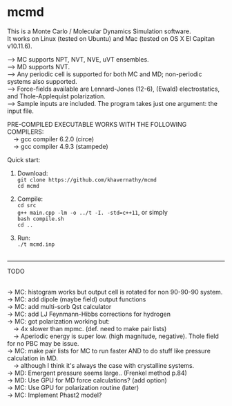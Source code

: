 # mcmd
This is a Monte Carlo / Molecular Dynamics Simulation software.<br />
It works on Linux (tested on Ubuntu) and Mac (tested on OS X El Capitan v10.11.6).<br />

--> MC supports NPT, NVT, NVE, uVT ensembles.  <br />
--> MD supports NVT.  <br />
--> Any periodic cell is supported for both MC and MD; non-periodic systems also supported.<br />
--> Force-fields available are Lennard-Jones (12-6), (Ewald) electrostatics, and Thole-Applequist polarization.<br />
--> Sample inputs are included. The program takes just one argument: the input file.<br />

PRE-COMPILED EXECUTABLE WORKS WITH THE FOLLOWING COMPILERS:  <br />
&emsp;-> gcc compiler 6.2.0 (circe)  <br />
&emsp;-> gcc compiler 4.9.3 (stampede)  <br />

Quick start:<br />
1) Download: <br />
`git clone https://github.com/khavernathy/mcmd` <br />
`cd mcmd` <br />

2) Compile: <br />
`cd src` <br />
`g++ main.cpp -lm -o ../t -I. -std=c++11`, or simply  <br />
`bash compile.sh` <br />
`cd ..` <br />

3) Run: <br />
`./t mcmd.inp`<br /><br />  
  
<hr />
  
TODO<br /><br />

-> MC: histogram works but output cell is rotated for non 90-90-90 system.<br />
-> MC: add dipole (maybe field) output functions<br />
-> MC: add multi-sorb Qst calculator<br />
-> MC: add LJ Feynmann-Hibbs corrections for hydrogen<br />
-> MC: got polarization working but:<br />
&emsp;-> 4x slower than mpmc. (def. need to make pair lists)<br />
&emsp;-> Aperiodic energy is super low. (high magnitude, negative). Thole field for no PBC may be issue.<br />
-> MC: make pair lists for MC to run faster AND to do stuff like pressure calculation in MD. <br />
&emsp;-> although I think it's always the case with crystalline systems.<br />
-> MD: Emergent pressure seems large.. (Frenkel method p.84)<br />
-> MD: Use GPU for MD force calculations? (add option)<br />
-> MC: Use GPU for polarization routine (later)<br />
-> MC: Implement Phast2 model?<br />
